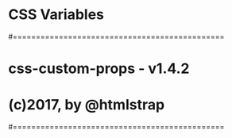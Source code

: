 # CSS Variables
#============================================== 
#  css-custom-props - v1.4.2                                                 
#  (c)2017, by @htmlstrap  							                                  
#==============================================
